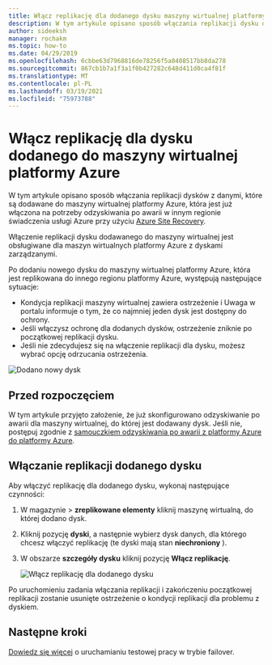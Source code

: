 ```yaml
---
title: Włącz replikację dla dodanego dysku maszyny wirtualnej platformy Azure w Azure Site Recovery
description: W tym artykule opisano sposób włączania replikacji dysku dodanego do maszyny wirtualnej platformy Azure, która umożliwia odzyskiwanie po awarii za pomocą Azure Site Recovery
author: sideeksh
manager: rochakm
ms.topic: how-to
ms.date: 04/29/2019
ms.openlocfilehash: 6cbbe63d7968816de78256f5a8408517bb8da278
ms.sourcegitcommit: 867cb1b7a1f3a1f0b427282c648d411d0ca4f81f
ms.translationtype: MT
ms.contentlocale: pl-PL
ms.lasthandoff: 03/19/2021
ms.locfileid: "75973788"
---
```

# <a name="enable-replication-for-a-disk-added-to-an-azure-vm"></a>Włącz replikację dla dysku dodanego do maszyny wirtualnej platformy Azure


W tym artykule opisano sposób włączania replikacji dysków z danymi, które są dodawane do maszyny wirtualnej platformy Azure, która jest już włączona na potrzeby odzyskiwania po awarii w innym regionie świadczenia usługi Azure przy użyciu [Azure Site Recovery](site-recovery-overview.md).

Włączenie replikacji dysku dodawanego do maszyny wirtualnej jest obsługiwane dla maszyn wirtualnych platformy Azure z dyskami zarządzanymi.

Po dodaniu nowego dysku do maszyny wirtualnej platformy Azure, która jest replikowana do innego regionu platformy Azure, występują następujące sytuacje:

-   Kondycja replikacji maszyny wirtualnej zawiera ostrzeżenie i Uwaga w portalu informuje o tym, że co najmniej jeden dysk jest dostępny do ochrony.
-   Jeśli włączysz ochronę dla dodanych dysków, ostrzeżenie zniknie po początkowej replikacji dysku.
-   Jeśli nie zdecydujesz się na włączenie replikacji dla dysku, możesz wybrać opcję odrzucania ostrzeżenia.

![Dodano nowy dysk](./media/azure-to-azure-enable-replication-added-disk/newdisk.png)



## <a name="before-you-start"></a>Przed rozpoczęciem

W tym artykule przyjęto założenie, że już skonfigurowano odzyskiwanie po awarii dla maszyny wirtualnej, do której jest dodawany dysk. Jeśli nie, postępuj zgodnie z [samouczkiem odzyskiwania po awarii z platformy Azure do platformy Azure](azure-to-azure-tutorial-enable-replication.md).

## <a name="enable-replication-for-an-added-disk"></a>Włączanie replikacji dodanego dysku

Aby włączyć replikację dla dodanego dysku, wykonaj następujące czynności:

1. W magazynie > **zreplikowane elementy** kliknij maszynę wirtualną, do której dodano dysk.
2. Kliknij pozycję **dyski**, a następnie wybierz dysk danych, dla którego chcesz włączyć replikację (te dyski mają stan **niechroniony** ).
3.  W obszarze **szczegóły dysku** kliknij pozycję **Włącz replikację**.

    ![Włącz replikację dla dodanego dysku](./media/azure-to-azure-enable-replication-added-disk/enabled-added.png)

Po uruchomieniu zadania włączania replikacji i zakończeniu początkowej replikacji zostanie usunięte ostrzeżenie o kondycji replikacji dla problemu z dyskiem.



## <a name="next-steps"></a>Następne kroki

[Dowiedz się więcej](site-recovery-test-failover-to-azure.md) o uruchamianiu testowej pracy w trybie failover.
